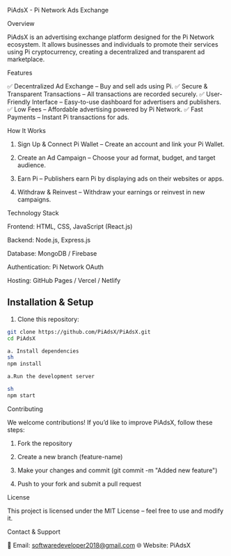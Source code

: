 PiAdsX - Pi Network Ads Exchange

Overview

PiAdsX is an advertising exchange platform designed for the Pi Network ecosystem. It allows businesses and individuals to promote their services using Pi cryptocurrency, creating a decentralized and transparent ad marketplace.

Features

✅ Decentralized Ad Exchange – Buy and sell ads using Pi.
✅ Secure & Transparent Transactions – All transactions are recorded securely.
✅ User-Friendly Interface – Easy-to-use dashboard for advertisers and publishers.
✅ Low Fees – Affordable advertising powered by Pi Network.
✅ Fast Payments – Instant Pi transactions for ads.

How It Works

1. Sign Up & Connect Pi Wallet – Create an account and link your Pi Wallet.


2. Create an Ad Campaign – Choose your ad format, budget, and target audience.


3. Earn Pi – Publishers earn Pi by displaying ads on their websites or apps.


4. Withdraw & Reinvest – Withdraw your earnings or reinvest in new campaigns.



Technology Stack

Frontend: HTML, CSS, JavaScript (React.js)

Backend: Node.js, Express.js

Database: MongoDB / Firebase

Authentication: Pi Network OAuth

Hosting: GitHub Pages / Vercel / Netlify

## Installation & Setup
1. Clone this repository:

```sh
git clone https://github.com/PiAdsX/PiAdsX.git
cd PiAdsX

a. Install dependencies
sh
npm install

a.Run the development server

sh
npm start
```
Contributing

We welcome contributions! If you’d like to improve PiAdsX, follow these steps:

1. Fork the repository


2. Create a new branch (feature-name)


3. Make your changes and commit (git commit -m "Added new feature")


4. Push to your fork and submit a pull request



License

This project is licensed under the MIT License – feel free to use and modify it.

Contact & Support

📧 Email: softwaredeveloper2018@gmail.com
🌐 Website: PiAdsX
